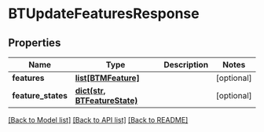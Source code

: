 # BTUpdateFeaturesResponse

## Properties
Name | Type | Description | Notes
------------ | ------------- | ------------- | -------------
**features** | [**list[BTMFeature]**](BTMFeature.md) |  | [optional] 
**feature_states** | [**dict(str, BTFeatureState)**](BTFeatureState.md) |  | [optional] 

[[Back to Model list]](../README.md#documentation-for-models) [[Back to API list]](../README.md#documentation-for-api-endpoints) [[Back to README]](../README.md)


